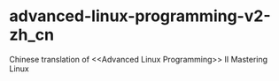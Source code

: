 # advanced-linux-programming-v2-zh_cn
Chinese translation of &lt;&lt;Advanced Linux Programming>> II Mastering Linux 
